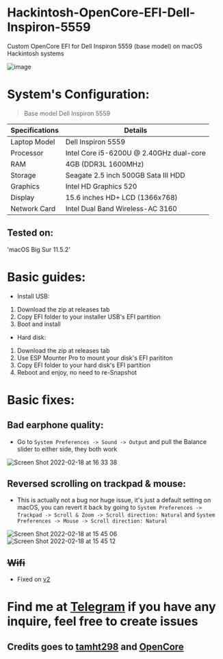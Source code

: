 # Hackintosh-OpenCore-EFI-Dell-Inspiron-5559
Custom OpenCore EFI for Dell Inspiron 5559 (base model) on macOS Hackintosh systems

![image](https://user-images.githubusercontent.com/75196272/162144439-d57de26f-a2c8-4433-9a57-b9bd4e7c4a90.png)

# System's Configuration:
> Base model Dell Inspiron 5559

| Specifications | Details                                                         |
| -------------- | --------------------------------------------------------------- |
| Laptop Model   | Dell Inspiron 5559                                              |
| Processor      | Intel Core i5-6200U @ 2.40GHz dual-core                         |
| RAM            | 4GB (DDR3L 1600MHz)                                 |
| Storage        | Seagate 2.5 inch 500GB Sata III HDD                      |
| Graphics       | Intel HD Graphics 520                                           |
| Display        | 15.6 inches HD+ LCD (1366x768)                       |
| Network Card   | Intel Dual Band Wireless-AC 3160 |

## Tested on:
'macOS Big Sur 11.5.2'

# Basic guides:
- Install USB:
1. Download the zip at releases tab
2. Copy EFI folder to your installer USB's EFI partition
3. Boot and install
- Hard disk:
1. Download the zip at releases tab
2. Use ESP Mounter Pro to mount your disk's EFI parititon
3. Copy EFI folder to your hard disk's EFI partition
4. Reboot and enjoy, no need to re-Snapshot

# Basic fixes:
## Bad earphone quality:
- Go to `System Preferences -> Sound -> Output` and pull the Balance slider to either side, they both work

![Screen Shot 2022-02-18 at 16 33 38](https://user-images.githubusercontent.com/75196272/154656844-c3162ed0-a6dd-4246-b29b-d80845b782b2.png)

## Reversed scrolling on trackpad & mouse:
- This is actually not a bug nor huge issue, it's just a default setting on macOS, you can revert it back by going to `System Preferences -> Trackpad -> Scroll & Zoom -> Scroll direction: Natural` and `System Preferences -> Mouse -> Scroll direction: Natural`

![Screen Shot 2022-02-18 at 15 45 06](https://user-images.githubusercontent.com/75196272/154649088-7de7dbbc-3589-4d20-bceb-5c1977a6098f.png)
![Screen Shot 2022-02-18 at 15 45 12](https://user-images.githubusercontent.com/75196272/154649164-404cf4af-f34b-4727-8392-771332847be2.png)

## ~~Wifi~~
- Fixed on [v2](https://github.com/ping2109/Hackintosh-OpenCore-EFI-Dell-Inspiron-5559/releases/tag/v2)



# Find me at [Telegram](https://t.me/ping2109official) if you have any inquire, feel free to create issues
## Credits goes to [tamht298](https://github.com/tamht298) and [OpenCore](https://dortania.github.io/OpenCore-Install-Guide)
